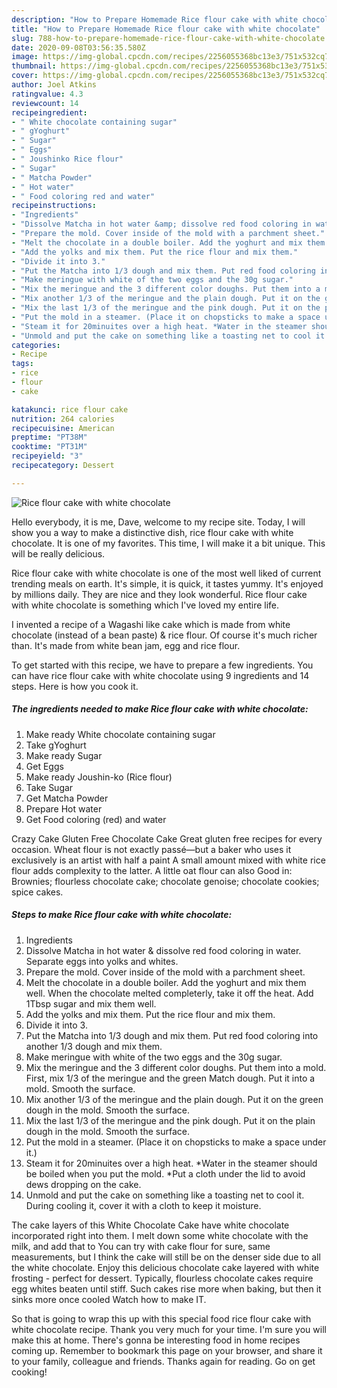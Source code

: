 ```yaml
---
description: "How to Prepare Homemade Rice flour cake with white chocolate"
title: "How to Prepare Homemade Rice flour cake with white chocolate"
slug: 788-how-to-prepare-homemade-rice-flour-cake-with-white-chocolate
date: 2020-09-08T03:56:35.580Z
image: https://img-global.cpcdn.com/recipes/2256055368bc13e3/751x532cq70/rice-flour-cake-with-white-chocolate-recipe-main-photo.jpg
thumbnail: https://img-global.cpcdn.com/recipes/2256055368bc13e3/751x532cq70/rice-flour-cake-with-white-chocolate-recipe-main-photo.jpg
cover: https://img-global.cpcdn.com/recipes/2256055368bc13e3/751x532cq70/rice-flour-cake-with-white-chocolate-recipe-main-photo.jpg
author: Joel Atkins
ratingvalue: 4.3
reviewcount: 14
recipeingredient:
- " White chocolate containing sugar"
- " gYoghurt"
- " Sugar"
- " Eggs"
- " Joushinko Rice flour"
- " Sugar"
- " Matcha Powder"
- " Hot water"
- " Food coloring red and water"
recipeinstructions:
- "Ingredients"
- "Dissolve Matcha in hot water &amp; dissolve red food coloring in water. Separate eggs into yolks and whites."
- "Prepare the mold. Cover inside of the mold with a parchment sheet."
- "Melt the chocolate in a double boiler. Add the yoghurt and mix them well. When the chocolate melted completerly, take it off the heat. Add 1Tbsp sugar and mix them well."
- "Add the yolks and mix them. Put the rice flour and mix them."
- "Divide it into 3."
- "Put the Matcha into 1/3 dough and mix them. Put red food coloring into another 1/3 dough and mix them."
- "Make meringue with white of the two eggs and the 30g sugar."
- "Mix the meringue and the 3 different color doughs. Put them into a mold. First, mix 1/3 of the meringue and the green Match dough. Put it into a mold. Smooth the surface."
- "Mix another 1/3 of the meringue and the plain dough. Put it on the green dough in the mold. Smooth the surface."
- "Mix the last 1/3 of the meringue and the pink dough. Put it on the plain dough in the mold. Smooth the surface."
- "Put the mold in a steamer. (Place it on chopsticks to make a space under it.)"
- "Steam it for 20minuites over a high heat. *Water in the steamer should be boiled when you put the mold. *Put a cloth under the lid to avoid dews dropping on the cake."
- "Unmold and put the cake on something like a toasting net to cool it. During cooling it, cover it with a cloth to keep it moisture."
categories:
- Recipe
tags:
- rice
- flour
- cake

katakunci: rice flour cake 
nutrition: 264 calories
recipecuisine: American
preptime: "PT38M"
cooktime: "PT31M"
recipeyield: "3"
recipecategory: Dessert

---
```



![Rice flour cake with white chocolate](https://img-global.cpcdn.com/recipes/2256055368bc13e3/751x532cq70/rice-flour-cake-with-white-chocolate-recipe-main-photo.jpg)

Hello everybody, it is me, Dave, welcome to my recipe site. Today, I will show you a way to make a distinctive dish, rice flour cake with white chocolate. It is one of my favorites. This time, I will make it a bit unique. This will be really delicious.

Rice flour cake with white chocolate is one of the most well liked of current trending meals on earth. It's simple, it is quick, it tastes yummy. It's enjoyed by millions daily. They are nice and they look wonderful. Rice flour cake with white chocolate is something which I've loved my entire life.

I invented a recipe of a Wagashi like cake which is made from white chocolate (instead of a bean paste) &amp; rice flour. Of course it&#39;s much richer than. It&#39;s made from white bean jam, egg and rice flour.


To get started with this recipe, we have to prepare a few ingredients. You can have rice flour cake with white chocolate using 9 ingredients and 14 steps. Here is how you cook it.

<!--inarticleads1-->

##### The ingredients needed to make Rice flour cake with white chocolate:

1. Make ready  White chocolate containing sugar
1. Take  gYoghurt
1. Make ready  Sugar
1. Get  Eggs
1. Make ready  Joushin-ko (Rice flour)
1. Take  Sugar
1. Get  Matcha Powder
1. Prepare  Hot water
1. Get  Food coloring (red) and water


Crazy Cake Gluten Free Chocolate Cake Great gluten free recipes for every occasion. Wheat flour is not exactly passé—but a baker who uses it exclusively is an artist with half a paint A small amount mixed with white rice flour adds complexity to the latter. A little oat flour can also Good in: Brownies; flourless chocolate cake; chocolate genoise; chocolate cookies; spice cakes. 

<!--inarticleads2-->

##### Steps to make Rice flour cake with white chocolate:

1. Ingredients
1. Dissolve Matcha in hot water &amp; dissolve red food coloring in water. Separate eggs into yolks and whites.
1. Prepare the mold. Cover inside of the mold with a parchment sheet.
1. Melt the chocolate in a double boiler. Add the yoghurt and mix them well. When the chocolate melted completerly, take it off the heat. Add 1Tbsp sugar and mix them well.
1. Add the yolks and mix them. Put the rice flour and mix them.
1. Divide it into 3.
1. Put the Matcha into 1/3 dough and mix them. Put red food coloring into another 1/3 dough and mix them.
1. Make meringue with white of the two eggs and the 30g sugar.
1. Mix the meringue and the 3 different color doughs. Put them into a mold. First, mix 1/3 of the meringue and the green Match dough. Put it into a mold. Smooth the surface.
1. Mix another 1/3 of the meringue and the plain dough. Put it on the green dough in the mold. Smooth the surface.
1. Mix the last 1/3 of the meringue and the pink dough. Put it on the plain dough in the mold. Smooth the surface.
1. Put the mold in a steamer. (Place it on chopsticks to make a space under it.)
1. Steam it for 20minuites over a high heat. *Water in the steamer should be boiled when you put the mold. *Put a cloth under the lid to avoid dews dropping on the cake.
1. Unmold and put the cake on something like a toasting net to cool it. During cooling it, cover it with a cloth to keep it moisture.


The cake layers of this White Chocolate Cake have white chocolate incorporated right into them. I melt down some white chocolate with the milk, and add that to You can try with cake flour for sure, same measurements, but I think the cake will still be on the denser side due to all the white chocolate. Enjoy this delicious chocolate cake layered with white frosting - perfect for dessert. Typically, flourless chocolate cakes require egg whites beaten until stiff. Such cakes rise more when baking, but then it sinks more once cooled Watch how to make IT. 

So that is going to wrap this up with this special food rice flour cake with white chocolate recipe. Thank you very much for your time. I'm sure you will make this at home. There's gonna be interesting food in home recipes coming up. Remember to bookmark this page on your browser, and share it to your family, colleague and friends. Thanks again for reading. Go on get cooking!
